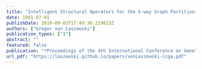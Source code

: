 ```yaml
---
title: "Intelligent Structural Operators for the k-way Graph Partitioning Problem"
date: 1991-07-01
publishDate: 2019-09-03T17:49:36.219623Z
authors: ["Gregor von Laszewski"]
publication_types: ["1"]
abstract: ""
featured: false
publication: "*Proceedings of the 4th International Conference on Genetic Algorithms*"
url_pdf: "https://laszewski.github.io/papers/vonLaszewski-icga.pdf"
---
```


